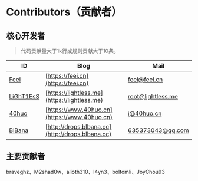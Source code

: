 # Contributors（贡献者）

## 核心开发者
> 代码贡献量大于1k行或规则贡献大于10条。

| ID | Blog | Mail |
|---|---|---|
| [Feei](https://github.com/wufeifei) | [https://feei.cn](https://feei.cn) | feei@feei.cn |
| [LiGhT1EsS](https://github.com/LiGhT1EsS) | [https://lightless.me](https://lightless.me) | root@lightless.me |
| [40huo](https://github.com/40huo) | [https://www.40huo.cn](https://www.40huo.cn) | i@40huo.cn |
| [BlBana](https://github.com/BlBana) | [http://drops.blbana.cc](http://drops.blbana.cc) | 635373043@qq.com |

## 主要贡献者
braveghz、M2shad0w、alioth310、l4yn3、boltomli、JoyChou93
